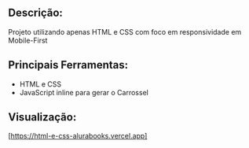 ## Descrição:
Projeto utilizando apenas HTML e CSS com foco em responsividade em Mobile-First

## Principais Ferramentas:
* HTML e CSS
* JavaScript inline para gerar o Carrossel

## Visualização:
[https://html-e-css-alurabooks.vercel.app]
